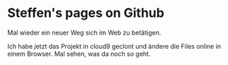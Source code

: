 Steffen's pages on Github
=========================

Mal wieder ein neuer Weg sich im Web zu betätigen.

Ich habe jetzt das Projekt in cloud9 geclont und ändere die Files online in einem Browser.
Mal sehen, was da noch so geht.


